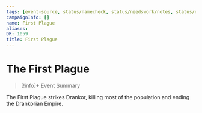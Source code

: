 ```yaml
---
tags: [event-source, status/namecheck, status/needswork/notes, status/needswork/wip]
campaignInfo: []
name: First Plague
aliases:
DR: 1059
title: First Plague
---
```

# The First Plague
>[!info]+ Event Summary
>

The First Plague strikes Drankor, killing most of the population and ending the Drankorian Empire.

